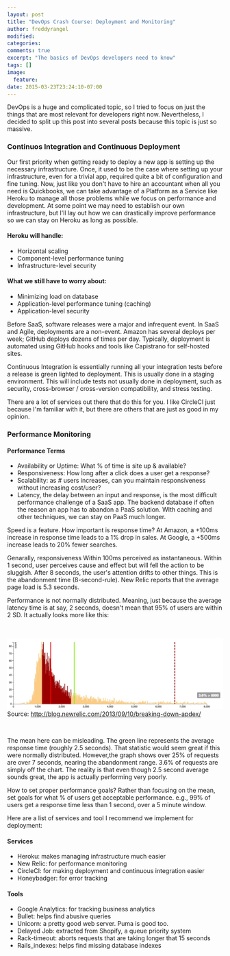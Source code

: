 ```yaml
---
layout: post
title: "DevOps Crash Course: Deployment and Monitoring"
author: freddyrangel
modified:
categories:
comments: true
excerpt: "The basics of DevOps developers need to know"
tags: []
image:
  feature:
date: 2015-03-23T23:24:10-07:00
---
```



<p>
  DevOps is a huge and complicated topic, so I tried to focus on just the things
  that are most relevant for developers right now. Nevertheless, I decided to
  split up this post into several posts because this topic is just so massive.
</p>

### Continuos Integration and Continuous Deployment

<p>
  Our first priority when getting ready to deploy a new app is setting up the
  necessary infrastructure. Once, it used to be the case where setting up your
  infrastructure, even for a trivial app, required quite a bit of configuration
  and fine tuning. Now, just like you don't have to hire an accountant when all
  you need is Quickbooks, we can take advantage of a Platform as a Service like
  Heroku to manage all those problems while we focus on performance and
  development. At some point we may need to establish our own infrastructure, but
  I'll lay out how we can drastically improve performance so we can stay on Heroku
  as long as possible.
</p>

#### Heroku will handle:

* Horizontal scaling
* Component-level performance tuning
* Infrastructure-level security

#### What we still have to worry about:

* Minimizing load on database
* Application-level performance tuning (caching)
* Application-level security

<p>
  Before SaaS, software releases were a major and infrequent event. In SaaS and
  Agile, deployments are a non-event. Amazon has several deploys per week; GitHub
  deploys dozens of times per day. Typically, deployment is automated using GitHub
  hooks and tools like Capistrano for self-hosted sites.
</p>

<p>
  Continuous Integration is essentially running all your integration tests before
  a release is green lighted to deployment. This is usually done in a staging
  environment. This will include tests not usually done in deployment, such as
  security, cross-browser / cross-version compatibility, and stress testing.
</p>

<p>
  There are a lot of services out there that do this for you. I like CircleCI just
  because I'm familiar with it, but there are others that are just as good in my
  opinion.
</p>

### Performance Monitoring

#### Performance Terms

* Availability or Uptime: What % of time is site up & available?
* Responsiveness: How long after a click does a user get a response?
* Scalability: as # users increases, can you maintain responsiveness without
increasing cost/user?
* Latency, the delay between an input and response, is the most difficult
performance challenge of a SaaS app. The backend database if often the reason an
app has to abandon a PaaS solution. WIth caching and other techniques, we can
stay on PaaS much longer.

<p>
  Speed is a feature. How important is response time? At Amazon, a +100ms increase
  in response time leads to a 1% drop in sales. At Google, a +500ms increase leads
  to 20% fewer searches.
</p>

<p>
  Genarally, responsiveness Within 100ms perceived as instantaneous. Within 1
  second, user perceives cause and effect but will fell the action to be sluggish.
  After 8 seconds, the user's attention drifts to other things. This is the
  abandonment time (8-second-rule). New Relic reports that the average page load
  is 5.3 seconds.
</p>

<p>
  Performance is not normally distributed. Meaning, just because the average
  latency time is at say, 2 seconds, doesn't mean that 95% of users are within 2
  SD. It actually looks more like this:
</p>
<br />

![dataset](/../images/localhost_9292_datasets_histogram.jpg)
Source: http://blog.newrelic.com/2013/09/10/breaking-down-apdex/

<br />

<p>
  The mean here can be misleading. The green line represents the average response
  time (roughly 2.5 seconds). That statistic would seem great if this were
  normally distributed. However,the graph shows over 25% of requests are over 7
  seconds, nearing the abandonment range. 3.6% of requests are simply off the
  chart. The reality is that even though 2.5 second average sounds great, the app
  is actually performing very poorly.
</p>

<p>
  How to set proper performance goals? Rather than focusing on the mean, set goals
  for what % of users get acceptable performance. e.g., 99% of users get a
  response time less than 1 second, over a 5 minute window.
</p>

<p>
  Here are a list of services and tool I recommend we implement for deployment:
</p>

#### Services

* Heroku: makes managing infrastructure much easier
* New Relic: for performance monitoring
* CircleCI: for making deployment and continuous integration easier
* Honeybadger: for error tracking

#### Tools

* Google Analytics: for tracking business analytics
* Bullet: helps find abusive queries
* Unicorn: a pretty good web server. Puma is good too.
* Delayed Job: extracted from Shopify, a queue priority system
* Rack-timeout: aborts requests that are taking longer that 15 seconds
* Rails_indexes: helps find missing database indexes

